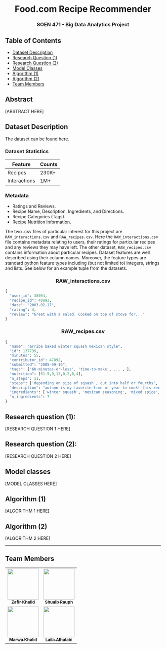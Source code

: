 <h1 align="center">Food.com Recipe Recommender</h1>
<h3 align="center">SOEN 471 - Big Data Analytics Project</h3>

## Table of Contents

- [Dataset Description](#dataset-description)
- [Research Question (1)](#research-question-1)
- [Research Question (2)](#research-question-2)
- [Model Classes](#model-classes)
- [Algorithm (1)](#algorithm-1)
- [Algorithm (2)](#algorithm-2)
- [Team Members](#team-members)




## Abstract

[ABSTRACT HERE]

## Dataset Description

The dataset can be found [here](https://www.kaggle.com/datasets/shuyangli94/food-com-recipes-and-user-interactions).  

### Dataset Statistics

| Feature | Counts |
| ----------- | ----------- |
| Recipes | 230K+ |
| Interactions | 1M+ |

### Metadata
- Ratings and Reviews. 
- Recipe Name, Description, Ingredients, and Directions. 
- Recipe Categories (Tags). 
- Recipe Nutrition Information. 

The two .csv files of particular interest for this project are `RAW_interactions.csv` and `RAW_recipes.csv`. Here the `RAW_interactions.csv` file contains metadata relating to users, their ratings for particular recipes and any reviews they may have left. The other dataset, `RAW_recipes.csv` contains information about particular recipes. Dataset features are well described using their column names. Moreover, the feature types are standard python feature types including (but not limited to) integers, strings and lists. See below for an example tuple from the datasets.

<h3 align="center">RAW_interactions.csv</h3>

```python
{
  "user_id": 38094,
  "recipe_id": 40893,
  "date": "2003-02-17",
  "rating": 4,
  "review": "Great with a salad. Cooked on top of stove for..."
}
```

<h3 align="center">RAW_recipes.csv</h3>

```python
{
  "name": "arriba baked winter squash mexican style",
  "id": 137739,
  "minutes": 55,
  "contributor_id": 47892,
  "submitted": "2005-09-16",
  "tags": ['60-minutes-or-less', 'time-to-make', ... , ],
  "nutrition": [51.5,0,13,0,2,0,4],
  "n_steps": 11,
  "steps": ['depending on size of squash , cut into half or fourths', 'remove seeds', ... , ],
  "description": "autumn is my favorite time of year to cook! this recipe ... ",
  "ingredients": ['winter squash', 'mexican seasoning', 'mixed spice', ... , ],
  "n_ingredients": 7
}
```

## Research question (1): 
[RESEARCH QUESTION 1 HERE]

## Research question (2):
[RESEARCH QUESTION 2 HERE]

## Model classes
[MODEL CLASSES HERE]

## Algorithm (1)
[ALGORITHM 1 HERE]

## Algorithm (2)
[ALGORITHM 2 HERE]
    
---
 
## Team Members

<div align="center">
  <table>
    <tr>
      <td align="center"><a href="https://github.com/Zafirmk"><img src="https://avatars.githubusercontent.com/u/42074951?v=4" width="100px;" alt=""/><br /><sub><b>Zafir Khalid</b></sub></a></td>
      <td align="center"><a href="https://github.com/srauph"><img src="https://avatars.githubusercontent.com/u/47877347?v=4" width="100px;" alt=""/><br /><sub><b>Shuaib Rauph</b></sub></a></td>
    </tr>
    <tr>
      <td align="center"><a href="https://github.com/MarwaKhalid"><img src="https://avatars.githubusercontent.com/u/71287263?v=4" width="100px;" alt=""/><br /><sub><b>Marwa Khalid</b></sub></a></td>
      <td align="center"><a href="https://github.com/lailaalhalabi"><img src="https://avatars.githubusercontent.com/u/70773705?v=4" width="100px;" alt=""/><br /><sub><b>Laila Alhalabi</b></sub></a></td>
    </tr>
  </table>
</div>
